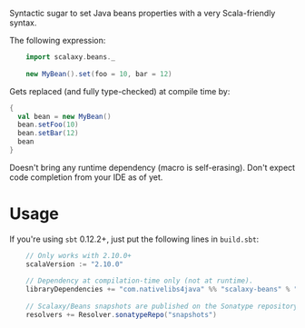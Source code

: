 Syntactic sugar to set Java beans properties with a very Scala-friendly syntax. 

The following expression:
```scala
    import scalaxy.beans._
    
    new MyBean().set(foo = 10, bar = 12)
```
Gets replaced (and fully type-checked) at compile time by:
```scala
{
  val bean = new MyBean()
  bean.setFoo(10)
  bean.setBar(12)
  bean
}
```
    
Doesn't bring any runtime dependency (macro is self-erasing).
Don't expect code completion from your IDE as of yet.

# Usage

If you're using `sbt` 0.12.2+, just put the following lines in `build.sbt`:
```scala
    // Only works with 2.10.0+
    scalaVersion := "2.10.0"
    
    // Dependency at compilation-time only (not at runtime).
    libraryDependencies += "com.nativelibs4java" %% "scalaxy-beans" % "0.3-SNAPSHOT" % "provided"
    
    // Scalaxy/Beans snapshots are published on the Sonatype repository.
    resolvers += Resolver.sonatypeRepo("snapshots")
```
